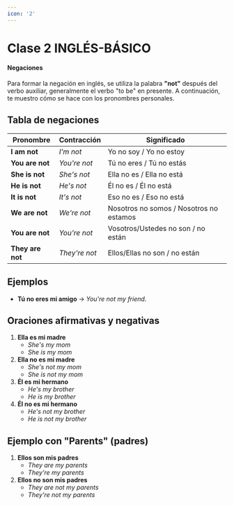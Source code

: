 ```yaml
---
icon: '2'
---
```


# Clase 2 INGLÉS-BÁSICO

#### **Negaciones**

Para formar la negación en inglés, se utiliza la palabra **"not"** después del verbo auxiliar, generalmente el verbo "to be" en presente. A continuación, te muestro cómo se hace con los pronombres personales.

## **Tabla de negaciones**

| Pronombre        | Contracción   | Significado                             |
| ---------------- | ------------- | --------------------------------------- |
| **I am not**     | _I'm not_     | Yo no soy / Yo no estoy                 |
| **You are not**  | _You're not_  | Tú no eres / Tú no estás                |
| **She is not**   | _She's not_   | Ella no es / Ella no está               |
| **He is not**    | _He's not_    | Él no es / Él no está                   |
| **It is not**    | _It's not_    | Eso no es / Eso no está                 |
| **We are not**   | _We're not_   | Nosotros no somos / Nosotros no estamos |
| **You are not**  | _You're not_  | Vosotros/Ustedes no son / no están      |
| **They are not** | _They're not_ | Ellos/Ellas no son / no están           |

## **Ejemplos**

* **Tú no eres mi amigo** -> _You're not my friend_.

## **Oraciones afirmativas y negativas**

1. **Ella es mi madre**
   * _She's my mom_
   * _She is my mom_
2. **Ella no es mi madre**
   * _She's not my mom_
   * _She is not my mom_
3. **Él es mi hermano**
   * _He's my brother_
   * _He is my brother_
4. **Él no es mi hermano**
   * _He's not my brother_
   * _He is not my brother_

## **Ejemplo con "Parents" (padres)**

1. **Ellos son mis padres**
   * _They are my parents_
   * _They're my parents_
2. **Ellos no son mis padres**
   * _They are not my parents_
   * _They're not my parents_

